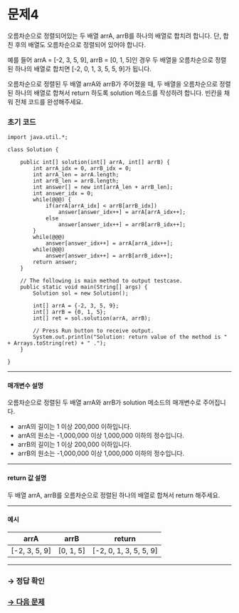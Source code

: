 # 문제4

오름차순으로 정렬되어있는 두 배열 arrA, arrB를 하나의 배열로 합치려 합니다. 단, 합친 후의 배열도 오름차순으로 정렬되어 있어야 합니다.

예를 들어 arrA = [-2, 3, 5, 9], arrB = [0, 1, 5]인 경우 두 배열을 오름차순으로 정렬된 하나의 배열로 합치면 [-2, 0, 1, 3, 5, 5, 9]가 됩니다.

오름차순으로 정렬된 두 배열 arrA와 arrB가 주어졌을 때, 두 배열을 오름차순으로 정렬된 하나의 배열로 합쳐서 return 하도록 solution 메소드를 작성하려 합니다. 빈칸을 채워 전체 코드를 완성해주세요.

### 초기 코드

```
import java.util.*;

class Solution {

    public int[] solution(int[] arrA, int[] arrB) {
        int arrA_idx = 0, arrB_idx = 0;
        int arrA_len = arrA.length;
        int arrB_len = arrB.length;
        int answer[] = new int[arrA_len + arrB_len];
        int answer_idx = 0;
        while(@@@) {
            if(arrA[arrA_idx] < arrB[arrB_idx])
                answer[answer_idx++] = arrA[arrA_idx++];
            else
                answer[answer_idx++] = arrB[arrB_idx++];
        }
        while(@@@)
            answer[answer_idx++] = arrA[arrA_idx++];
        while(@@@)
            answer[answer_idx++] = arrB[arrB_idx++];
        return answer;
    }
    
    // The following is main method to output testcase.
    public static void main(String[] args) {
        Solution sol = new Solution();
        
        int[] arrA = {-2, 3, 5, 9};
        int[] arrB = {0, 1, 5};
        int[] ret = sol.solution(arrA, arrB);
 
        // Press Run button to receive output. 
        System.out.println("Solution: return value of the method is " + Arrays.toString(ret) + " .");
    }
    
}
```

---

#### 매개변수 설명
오름차순으로 정렬된 두 배열 arrA와 arrB가 solution 메소드의 매개변수로 주어집니다.

* arrA의 길이는 1 이상 200,000 이하입니다.
* arrA의 원소는 -1,000,000 이상 1,000,000 이하의 정수입니다.
* arrB의 길이는 1 이상 200,000 이하입니다.
* arrB의 원소는 -1,000,000 이상 1,000,000 이하의 정수입니다.

---

#### return 값 설명
두 배열 arrA, arrB를 오름차순으로 정렬된 하나의 배열로 합쳐서 return 해주세요.

---

#### 예시

| arrA          | arrB      | return                 |
|---------------|-----------|------------------------|
| [-2, 3, 5, 9] | [0, 1, 5] | [-2, 0, 1, 3, 5, 5, 9] |

---

### → 정답 확인

### [→ 다음 문제](../no_05/ "COS Pro 1급 Java 1차 5번 문제")
